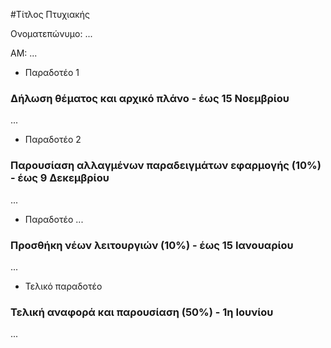#Τίτλος Πτυχιακής

Ονοματεπώνυμο: ...

ΑΜ: ...


* Παραδοτέο 1
### Δήλωση θέματος και αρχικό πλάνο - έως 15 Νοεμβρίου
...


* Παραδοτέο 2
### Παρουσίαση αλλαγμένων παραδειγμάτων εφαρμογής (10%) - έως 9 Δεκεμβρίου
...


* Παραδοτέο ...
### Προσθήκη νέων λειτουργιών (10%) - έως 15 Ιανουαρίου
...


* Τελικό παραδοτέο
### Τελική αναφορά και παρουσίαση (50%) - 1η Ιουνίου
...
